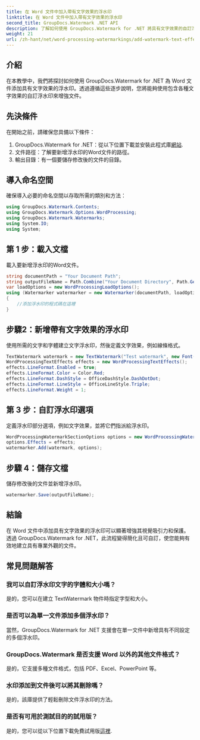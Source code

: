 ```yaml
---
title: 在 Word 文件中加入帶有文字效果的浮水印
linktitle: 在 Word 文件中加入帶有文字效果的浮水印
second_title: GroupDocs.Watermark .NET API
description: 了解如何使用 GroupDocs.Watermark for .NET 將具有文字效果的自訂浮水印新增至 Word 文件。輕鬆記錄安全性和視覺吸引力。
weight: 21
url: /zh-hant/net/word-processing-watermarkings/add-watermark-text-effects-word-docs/
---
```

## 介紹
在本教學中，我們將探討如何使用 GroupDocs.Watermark for .NET 為 Word 文件添加具有文字效果的浮水印。透過遵循這些逐步說明，您將能夠使用包含各種文字效果的自訂浮水印來增強文件。
## 先決條件
在開始之前，請確保您具備以下條件：
1.  GroupDocs.Watermark for .NET：從以下位置下載並安裝此程式庫[網站](https://releases.groupdocs.com/Watermark/net/).
2. 文件路徑：了解要新增浮水印的Word文件的路徑。
3. 輸出目錄：有一個要儲存修改後的文件的目錄。

## 導入命名空間
確保導入必要的命名空間以存取所需的類別和方法：
```csharp
using GroupDocs.Watermark.Contents;
using GroupDocs.Watermark.Options.WordProcessing;
using GroupDocs.Watermark.Watermarks;
using System.IO;
using System;
```
## 第 1 步：載入文檔
載入要新增浮水印的Word文件。
```csharp
string documentPath = "Your Document Path";
string outputFileName = Path.Combine("Your Document Directory", Path.GetFileName(documentPath));
var loadOptions = new WordProcessingLoadOptions();
using (Watermarker watermarker = new Watermarker(documentPath, loadOptions))
{
    //添加浮水印的程式碼在這裡
}
```
## 步驟2：新增帶有文字效果的浮水印
使用所需的文字和字體建立文字浮水印，然後定義文字效果，例如線條格式。
```csharp
TextWatermark watermark = new TextWatermark("Test watermark", new Font("Arial", 19));
WordProcessingTextEffects effects = new WordProcessingTextEffects();
effects.LineFormat.Enabled = true;
effects.LineFormat.Color = Color.Red;
effects.LineFormat.DashStyle = OfficeDashStyle.DashDotDot;
effects.LineFormat.LineStyle = OfficeLineStyle.Triple;
effects.LineFormat.Weight = 1;
```
## 第 3 步：自訂浮水印選項
定義浮水印部分選項，例如文字效果，並將它們指派給浮水印。
```csharp
WordProcessingWatermarkSectionOptions options = new WordProcessingWatermarkSectionOptions();
options.Effects = effects;
watermarker.Add(watermark, options);
```
## 步驟 4：儲存文檔
儲存修改後的文件並新增浮水印。
```csharp
watermarker.Save(outputFileName);
```

## 結論
在 Word 文件中添加具有文字效果的浮水印可以顯著增強其視覺吸引力和保護。透過 GroupDocs.Watermark for .NET，此流程變得簡化且可自訂，使您能夠有效地建立具有專業外觀的文件。
## 常見問題解答
### 我可以自訂浮水印文字的字體和大小嗎？
是的，您可以在建立 TextWatermark 物件時指定字型和大小。
### 是否可以為單一文件添加多個浮水印？
當然，GroupDocs.Watermark for .NET 支援會在單一文件中新增具有不同設定的多個浮水印。
### GroupDocs.Watermark 是否支援 Word 以外的其他文件格式？
是的，它支援多種文件格式，包括 PDF、Excel、PowerPoint 等。
### 水印添加到文件後可以將其刪除嗎？
是的，該庫提供了輕鬆刪除文件浮水印的方法。
### 是否有可用於測試目的的試用版？
是的，您可以從以下位置下載免費試用版[這裡](https://releases.groupdocs.com/).